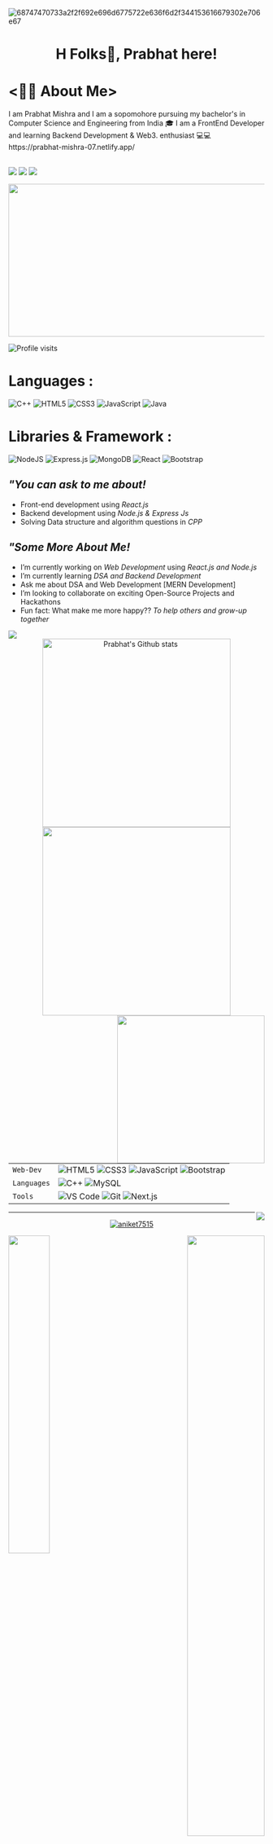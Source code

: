 ![68747470733a2f2f692e696d6775722e636f6d2f344153616679302e706e67](https://user-images.githubusercontent.com/80635510/149666617-b194a515-9bee-492e-8c47-90ef758fbb97.png)
<h1 align="center">H Folks👋, Prabhat here!</h1>
<!-- <h3 align="center">I am a Computer Science student & Web developer.</h3> -->
<h1><👨‍💻 About Me></h1>
    I am Prabhat Mishra and I am a sopomohore pursuing my bachelor's in Computer Science and Engineering from India 🎓 I am a FrontEnd Developer and learning Backend Development & Web3. enthusiast 💻💻
https://prabhat-mishra-07.netlify.app/
   <br>
    <br/>
<!--      Links      -->
     
     
[![](https://img.shields.io/badge/-prabhat706-blue?style=for-the-badge&logo=Linkedin&logoColor=white&linkhttps:https://www.linkedin.com/in/prabhat-mishra-30a620213/)](https://www.linkedin.com/in/prabhat-mishra-30a620213/)
[![](https://img.shields.io/badge/-07prabhatmishra@gmail.com-c14438?style=for-the-badge&logo=gmail&logoColor=white&link=mailto:PrabhatMishra)](mailto:07prabhatmishra.com)
[![](https://img.shields.io/badge/-prabhat706-171515?style=for-the-badge&logo=github&logoColor=white)](https://github.com/prabhat706)




<!-- <br /> -->
<div align="center">
  <img src="https://media.giphy.com/media/dWesBcTLavkZuG35MI/giphy.gif" width="600" height="300"/>
</div>

<!-- - 😁💻🔌 Travelling | Fitness | Movies | Football | Cricket | Swimming | Coding  -->

![Profile visits](https://visitor-badge.laobi.icu/badge?page_id=aniket7515)

<h1>Languages :</h1> 

![C++](https://img.shields.io/badge/-C++-00599C?style=for-the-badge&logo=c%2B%2B)
![HTML5](https://img.shields.io/badge/-HTML5-E34F26?style=for-the-badge&logo=html5&logoColor=white)
![CSS3](https://img.shields.io/badge/-CSS3-1572B6?style=for-the-badge&logo=css3)
![JavaScript](https://img.shields.io/badge/-JavaScript-black?style=for-the-badge&logo=javascript)
![Java](https://img.shields.io/badge/-Java-yellow?style=for-the-badge&logo=java)


<h1>Libraries & Framework :</h1>

![NodeJS](https://img.shields.io/badge/node.js-6DA55F?style=for-the-badge&logo=node.js&logoColor=white)
![Express.js](https://img.shields.io/badge/express.js-%23404d59.svg?style=for-the-badge&logo=express&logoColor=%2361DAFB)
![MongoDB](https://img.shields.io/badge/-MongoDB-4DB33D?style=for-the-badge&logo=mongodb)
![React](https://img.shields.io/badge/react-%2320232a.svg?style=for-the-badge&logo=react&logoColor=%2361DAFB)
![Bootstrap](https://img.shields.io/badge/bootstrap-%23563D7C.svg?style=for-the-badge&logo=bootstrap&logoColor=white)

## *"You can ask to me about!*
- Front-end development using *React.js*
- Backend development using *Node.js & Express Js*
- Solving Data structure and algorithm questions in *CPP*

 
## *"Some More About Me!*
- I’m currently working on *Web Development* using *React.js and Node.js*
- I’m currently learning *DSA and Backend Development*
- Ask me about DSA and Web Development [MERN Development]
- I’m looking to collaborate on exciting Open-Source Projects and Hackathons
- Fun fact: What make me more happy?? *To help others and grow-up together*
    
<div>
<!-- <img src="https://github-readme-activity-graph-1.josr3.repl.co/graph?username=Anup0099&theme=radical&bg_color=00000000&point=00000000&line=FC6401&hide_border=true&custom_title=Keep+Exploring,+Learning+and+Contributing+away...&color=969696&area=true&area_color=FC6401"> -->
</div>
    <div>
    <img src="https://github-readme-activity-graph.cyclic.app/graph?username=prabhat706&theme=react-dark">
    </div>
<div align="center">
<img width="370px" src="https://github-readme-stats.vercel.app/api?username=prabhat706&show_icons=true&theme=radical&count_private=true&hide_border=true&title_color=FC6401&icon_color=FC6401&bg_color=0D111700&text_color=969696&custom_title=Prabhat's+Github+Stats" alt="Prabhat's Github stats" />
<img width="370px" src="http://github-readme-streak-stats.herokuapp.com?user=prabhat706&hide_border=true&background=0D111700&border=943BDD00&fire=CB0044&sideNums=FC6401&currStreakLabel=ff96e6e&currStreakNum=969696&sideLabels=FC6401&dates=969696&stroke=7F1DA2" />
</div>
<span><img align="right" src="https://github-readme-stats.vercel.app/api/top-langs/?username=prabhat706&theme=radical&title_color=F16707&hide_border=true" width="290px" data-canonical-></span>


|               |           |
|       ---     |    ---    |
| `Web-Dev`     | ![HTML5](https://img.shields.io/badge/-HTML5-CC2400?style=for-the-badge&logo=html5&logoColor=white) ![CSS3](https://img.shields.io/badge/-CSS3-E24800?style=for-the-badge&logo=css3) ![JavaScript](https://img.shields.io/badge/-JavaScript-FE7601?style=for-the-badge&logo=javascript) ![Bootstrap](https://img.shields.io/badge/bootstrap-FE9A00?style=for-the-badge&logo=bootstrap&logoColor=white)|
| `Languages`   | ![C++](https://img.shields.io/badge/-C++-034D9A?style=for-the-badge&logo=c%2B%2B) ![MySQL](https://img.shields.io/badge/-MySQL-307BBD?style=for-the-badge&logo=mysql&logoColor=white)|
| `Tools`       | ![VS Code](https://img.shields.io/badge/Visual_Studio_Code-5D1A60?style=for-the-badge&logo=visual%20studio%20code&logoColor=white) ![Git](https://img.shields.io/badge/Git-682181?style=for-the-badge&logo=git&logoColor=white) ![Next.js](https://img.shields.io/badge/next.js-000000?style=for-the-badge&logo=next.js&logoColor=white)


<img align="right" src="https://komarev.com/ghpvc/?username=your-github-JOS-RE&style=flat-square&color=232323">
<hr>

 

<p align="center"> <a href="https://github.com/ryo-ma/github-profile-trophy"><img src="https://github-profile-trophy.vercel.app/?username=prabhat706&theme=darkhub&no-bg=true&row=1&margin-w=15&margin-h=15" alt="aniket7515" /></a> </p>

<!-- <img align="center" alt="GIF" src="coding-freak.gif?raw=true" width="450" height="290" />  -->
<p align = "left">
     <img src = "https://github-readme-streak-stats.herokuapp.com/?user=prabhat706&theme=radical" align = "left" width="40%">
</p>
<p align = "right">
   <img src = "https://github-readme-stats.vercel.app/api?username=prabhat706&show_icons=true&theme=radical" align = "right" width="55%">
</p>

<!-- <p align = "center">
     <img src = "https://github-readme-stats.vercel.app/api/top-langs/?username=aniket7515&theme=tokyonight" align = "center" width="50%">
</p> -->

<p align="center">
<a href="https://github.com/prabhat706/github-readme-activity-graph">
 <img src="https://activity-graph.herokuapp.com/graph?username=prabhat706&theme=react-dark&area=true&hide_border=true" width="100%">
</a>
</p>
 <h2 align="center">Productivity Stats📈 !! 😊</h2>
 
 <table>
    <tr>
      <td><img src="https://github-profile-summary-cards.vercel.app/api/cards/profile-details?username=prabhat706&theme=monokai"  display=block width=100% height=auto  alt="1" >   </td>
    </tr> 
     
   <tr>
     <td><img src="https://activity-graph.herokuapp.com/graph?username=prabhat760&bg_color=1a1b27&color=be90f2&line=638fda&point=35aea1&area=true"  display=block width=100% height=auto alt="3" ></td>
    </td>
    </tr>
    <tr><td>😀</td></tr>    
  
  - *[Detailed Stats](https://gitstats.me/prabhat7060099)*
